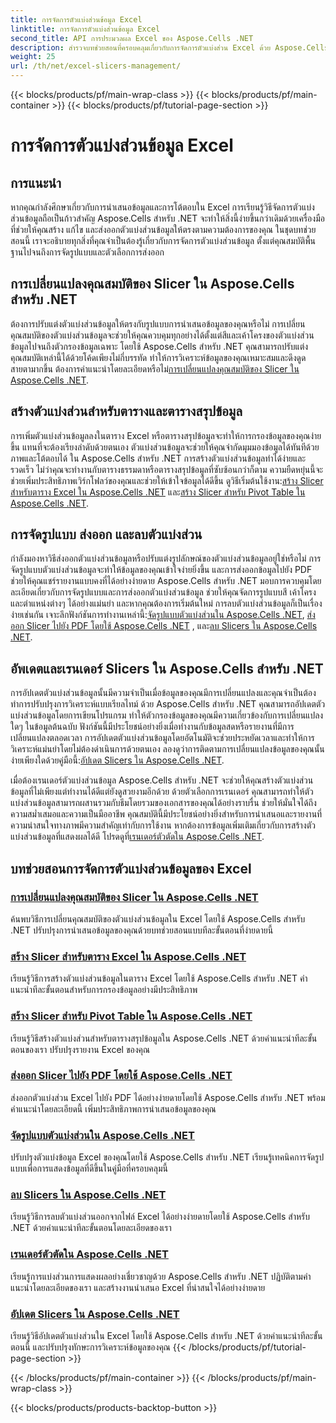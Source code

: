 ```yaml
---
title: การจัดการตัวแบ่งส่วนข้อมูล Excel
linktitle: การจัดการตัวแบ่งส่วนข้อมูล Excel
second_title: API การประมวลผล Excel ของ Aspose.Cells .NET
description: สำรวจบทช่วยสอนที่ครอบคลุมเกี่ยวกับการจัดการตัวแบ่งส่วน Excel ด้วย Aspose.Cells สำหรับ .NET เรียนรู้วิธีการสร้าง อัปเดต จัดรูปแบบ และส่งออกตัวแบ่งส่วนได้อย่างง่ายดาย
weight: 25
url: /th/net/excel-slicers-management/
---
```


{{< blocks/products/pf/main-wrap-class >}}
{{< blocks/products/pf/main-container >}}
{{< blocks/products/pf/tutorial-page-section >}}

# การจัดการตัวแบ่งส่วนข้อมูล Excel

## การแนะนำ

หากคุณกำลังศึกษาเกี่ยวกับการนำเสนอข้อมูลและการโต้ตอบใน Excel การเรียนรู้วิธีจัดการตัวแบ่งส่วนข้อมูลถือเป็นก้าวสำคัญ Aspose.Cells สำหรับ .NET จะทำให้สิ่งนี้ง่ายขึ้นกว่าเดิมด้วยเครื่องมือที่ช่วยให้คุณสร้าง แก้ไข และส่งออกตัวแบ่งส่วนข้อมูลให้ตรงตามความต้องการของคุณ ในชุดบทช่วยสอนนี้ เราจะอธิบายทุกสิ่งที่คุณจำเป็นต้องรู้เกี่ยวกับการจัดการตัวแบ่งส่วนข้อมูล ตั้งแต่คุณสมบัติพื้นฐานไปจนถึงการจัดรูปแบบและตัวเลือกการส่งออก

## การเปลี่ยนแปลงคุณสมบัติของ Slicer ใน Aspose.Cells สำหรับ .NET
ต้องการปรับแต่งตัวแบ่งส่วนข้อมูลให้ตรงกับรูปแบบการนำเสนอข้อมูลของคุณหรือไม่ การเปลี่ยนคุณสมบัติของตัวแบ่งส่วนข้อมูลจะช่วยให้คุณควบคุมทุกอย่างได้ตั้งแต่สีและเค้าโครงของตัวแบ่งส่วนข้อมูลไปจนถึงตัวกรองข้อมูลเฉพาะ โดยใช้ Aspose.Cells สำหรับ .NET คุณสามารถปรับแต่งคุณสมบัติเหล่านี้ได้ด้วยโค้ดเพียงไม่กี่บรรทัด ทำให้การวิเคราะห์ข้อมูลของคุณเหมาะสมและดึงดูดสายตามากขึ้น ต้องการคำแนะนำโดยละเอียดหรือไม่[การเปลี่ยนแปลงคุณสมบัติของ Slicer ใน Aspose.Cells .NET](./change-slicer-properties/).

## สร้างตัวแบ่งส่วนสำหรับตารางและตารางสรุปข้อมูล
 การเพิ่มตัวแบ่งส่วนข้อมูลลงในตาราง Excel หรือตารางสรุปข้อมูลจะทำให้การกรองข้อมูลของคุณง่ายขึ้น แทนที่จะต้องเรียงลำดับด้วยตนเอง ตัวแบ่งส่วนข้อมูลจะช่วยให้คุณจำกัดมุมมองข้อมูลได้ทันทีด้วยภาพและโต้ตอบได้ ใน Aspose.Cells สำหรับ .NET การสร้างตัวแบ่งส่วนข้อมูลทำได้ง่ายและรวดเร็ว ไม่ว่าคุณจะทำงานกับตารางธรรมดาหรือตารางสรุปข้อมูลที่ซับซ้อนกว่าก็ตาม ความยืดหยุ่นนี้จะช่วยเพิ่มประสิทธิภาพเวิร์กโฟลว์ของคุณและช่วยให้เข้าใจข้อมูลได้ดีขึ้น ดูวิธีเริ่มต้นใช้งาน:[สร้าง Slicer สำหรับตาราง Excel ใน Aspose.Cells .NET](./create-slicer-excel-table/) และ[สร้าง Slicer สำหรับ Pivot Table ใน Aspose.Cells .NET](./create-slicer-pivot-table/).

## การจัดรูปแบบ ส่งออก และลบตัวแบ่งส่วน
 กำลังมองหาวิธีส่งออกตัวแบ่งส่วนข้อมูลหรือปรับแต่งรูปลักษณ์ของตัวแบ่งส่วนข้อมูลอยู่ใช่หรือไม่ การจัดรูปแบบตัวแบ่งส่วนข้อมูลจะทำให้ข้อมูลของคุณเข้าใจง่ายยิ่งขึ้น และการส่งออกข้อมูลไปยัง PDF ช่วยให้คุณแชร์รายงานแบบคงที่ได้อย่างง่ายดาย Aspose.Cells สำหรับ .NET มอบการควบคุมโดยละเอียดเกี่ยวกับการจัดรูปแบบและการส่งออกตัวแบ่งส่วนข้อมูล ช่วยให้คุณจัดการรูปแบบสี เค้าโครง และตำแหน่งต่างๆ ได้อย่างแม่นยำ และหากคุณต้องการเริ่มต้นใหม่ การลบตัวแบ่งส่วนข้อมูลก็เป็นเรื่องง่ายเช่นกัน เจาะลึกฟังก์ชันการทำงานเหล่านี้:[จัดรูปแบบตัวแบ่งส่วนใน Aspose.Cells .NET](./format-slicers/), [ส่งออก Slicer ไปยัง PDF โดยใช้ Aspose.Cells .NET](./export-slicer-to-pdf/) , และ[ลบ Slicers ใน Aspose.Cells .NET](./remove-slicers/).

## อัพเดตและเรนเดอร์ Slicers ใน Aspose.Cells สำหรับ .NET

การอัปเดตตัวแบ่งส่วนข้อมูลนั้นมีความจำเป็นเมื่อข้อมูลของคุณมีการเปลี่ยนแปลงและคุณจำเป็นต้องทำการปรับปรุงการวิเคราะห์แบบเรียลไทม์ ด้วย Aspose.Cells สำหรับ .NET คุณสามารถอัปเดตตัวแบ่งส่วนข้อมูลโดยการเขียนโปรแกรม ทำให้ตัวกรองข้อมูลของคุณมีความเกี่ยวข้องกับการเปลี่ยนแปลงใดๆ ในข้อมูลต้นฉบับ ฟังก์ชันนี้มีประโยชน์อย่างยิ่งเมื่อทำงานกับข้อมูลสดหรือรายงานที่มีการเปลี่ยนแปลงตลอดเวลา การอัปเดตตัวแบ่งส่วนข้อมูลโดยอัตโนมัติจะช่วยประหยัดเวลาและทำให้การวิเคราะห์แม่นยำโดยไม่ต้องดำเนินการด้วยตนเอง ลองดูว่าการติดตามการเปลี่ยนแปลงข้อมูลของคุณนั้นง่ายเพียงใดด้วยคู่มือนี้:[อัปเดต Slicers ใน Aspose.Cells .NET](./update-slicers/).

เมื่อต้องเรนเดอร์ตัวแบ่งส่วนข้อมูล Aspose.Cells สำหรับ .NET จะช่วยให้คุณสร้างตัวแบ่งส่วนข้อมูลที่ไม่เพียงแต่ทำงานได้ดีแต่ยังดูสวยงามอีกด้วย ด้วยตัวเลือกการเรนเดอร์ คุณสามารถทำให้ตัวแบ่งส่วนข้อมูลสามารถผสานรวมกับธีมโดยรวมของเอกสารของคุณได้อย่างราบรื่น ช่วยให้มั่นใจได้ถึงความสม่ำเสมอและความเป็นมืออาชีพ คุณสมบัตินี้มีประโยชน์อย่างยิ่งสำหรับการนำเสนอและรายงานที่ความน่าสนใจทางภาพมีความสำคัญเท่ากับการใช้งาน หากต้องการข้อมูลเพิ่มเติมเกี่ยวกับการสร้างตัวแบ่งส่วนข้อมูลที่แสดงผลได้ดี โปรดดูที่[เรนเดอร์ตัวตัดใน Aspose.Cells .NET](./render-slicers/).

## บทช่วยสอนการจัดการตัวแบ่งส่วนข้อมูลของ Excel
### [การเปลี่ยนแปลงคุณสมบัติของ Slicer ใน Aspose.Cells .NET](./change-slicer-properties/)
ค้นพบวิธีการเปลี่ยนคุณสมบัติของตัวแบ่งส่วนข้อมูลใน Excel โดยใช้ Aspose.Cells สำหรับ .NET ปรับปรุงการนำเสนอข้อมูลของคุณด้วยบทช่วยสอนแบบทีละขั้นตอนที่ง่ายดายนี้
### [สร้าง Slicer สำหรับตาราง Excel ใน Aspose.Cells .NET](./create-slicer-excel-table/)
เรียนรู้วิธีการสร้างตัวแบ่งส่วนข้อมูลในตาราง Excel โดยใช้ Aspose.Cells สำหรับ .NET คำแนะนำทีละขั้นตอนสำหรับการกรองข้อมูลอย่างมีประสิทธิภาพ
### [สร้าง Slicer สำหรับ Pivot Table ใน Aspose.Cells .NET](./create-slicer-pivot-table/)
เรียนรู้วิธีสร้างตัวแบ่งส่วนสำหรับตารางสรุปข้อมูลใน Aspose.Cells .NET ด้วยคำแนะนำทีละขั้นตอนของเรา ปรับปรุงรายงาน Excel ของคุณ
### [ส่งออก Slicer ไปยัง PDF โดยใช้ Aspose.Cells .NET](./export-slicer-to-pdf/)
ส่งออกตัวแบ่งส่วน Excel ไปยัง PDF ได้อย่างง่ายดายโดยใช้ Aspose.Cells สำหรับ .NET พร้อมคำแนะนำโดยละเอียดนี้ เพิ่มประสิทธิภาพการนำเสนอข้อมูลของคุณ
### [จัดรูปแบบตัวแบ่งส่วนใน Aspose.Cells .NET](./format-slicers/)
ปรับปรุงตัวแบ่งข้อมูล Excel ของคุณโดยใช้ Aspose.Cells สำหรับ .NET เรียนรู้เทคนิคการจัดรูปแบบเพื่อการแสดงข้อมูลที่ดีขึ้นในคู่มือที่ครอบคลุมนี้
### [ลบ Slicers ใน Aspose.Cells .NET](./remove-slicers/)
เรียนรู้วิธีการลบตัวแบ่งส่วนออกจากไฟล์ Excel ได้อย่างง่ายดายโดยใช้ Aspose.Cells สำหรับ .NET ด้วยคำแนะนำทีละขั้นตอนโดยละเอียดของเรา
### [เรนเดอร์ตัวตัดใน Aspose.Cells .NET](./render-slicers/)
เรียนรู้การแบ่งส่วนการแสดงผลอย่างเชี่ยวชาญด้วย Aspose.Cells สำหรับ .NET ปฏิบัติตามคำแนะนำโดยละเอียดของเรา และสร้างงานนำเสนอ Excel ที่น่าสนใจได้อย่างง่ายดาย
### [อัปเดต Slicers ใน Aspose.Cells .NET](./update-slicers/)
เรียนรู้วิธีอัปเดตตัวแบ่งส่วนใน Excel โดยใช้ Aspose.Cells สำหรับ .NET ด้วยคำแนะนำทีละขั้นตอนนี้ และปรับปรุงทักษะการวิเคราะห์ข้อมูลของคุณ
{{< /blocks/products/pf/tutorial-page-section >}}

{{< /blocks/products/pf/main-container >}}
{{< /blocks/products/pf/main-wrap-class >}}

{{< blocks/products/products-backtop-button >}}
